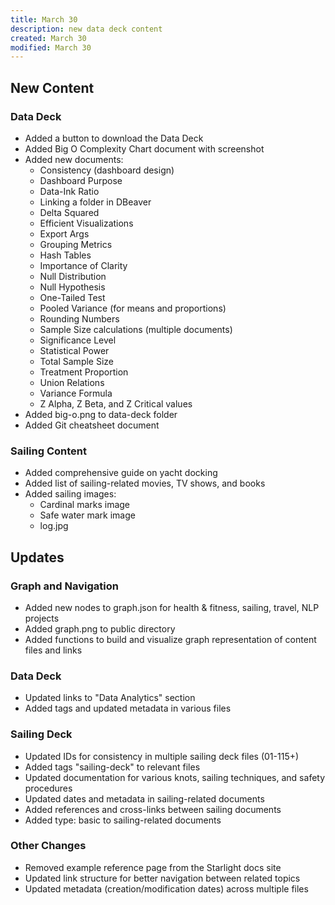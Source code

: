 ```yaml
---
title: March 30
description: new data deck content
created: March 30
modified: March 30
---
```


## New Content

### Data Deck
- Added a button to download the Data Deck
- Added Big O Complexity Chart document with screenshot
- Added new documents:
  - Consistency (dashboard design)
  - Dashboard Purpose 
  - Data-Ink Ratio
  - Linking a folder in DBeaver
  - Delta Squared
  - Efficient Visualizations
  - Export Args
  - Grouping Metrics
  - Hash Tables
  - Importance of Clarity
  - Null Distribution
  - Null Hypothesis
  - One-Tailed Test
  - Pooled Variance (for means and proportions)
  - Rounding Numbers
  - Sample Size calculations (multiple documents)
  - Significance Level
  - Statistical Power
  - Total Sample Size
  - Treatment Proportion
  - Union Relations
  - Variance Formula
  - Z Alpha, Z Beta, and Z Critical values
- Added big-o.png to data-deck folder
- Added Git cheatsheet document

### Sailing Content
- Added comprehensive guide on yacht docking
- Added list of sailing-related movies, TV shows, and books
- Added sailing images:
  - Cardinal marks image
  - Safe water mark image
  - log.jpg

## Updates

### Graph and Navigation
- Added new nodes to graph.json for health & fitness, sailing, travel, NLP projects
- Added graph.png to public directory
- Added functions to build and visualize graph representation of content files and links

### Data Deck
- Updated links to "Data Analytics" section
- Added tags and updated metadata in various files

### Sailing Deck
- Updated IDs for consistency in multiple sailing deck files (01-115+)
- Added tags "sailing-deck" to relevant files
- Updated documentation for various knots, sailing techniques, and safety procedures
- Updated dates and metadata in sailing-related documents
- Added references and cross-links between sailing documents
- Added type: basic to sailing-related documents

### Other Changes
- Removed example reference page from the Starlight docs site
- Updated link structure for better navigation between related topics
- Updated metadata (creation/modification dates) across multiple files
